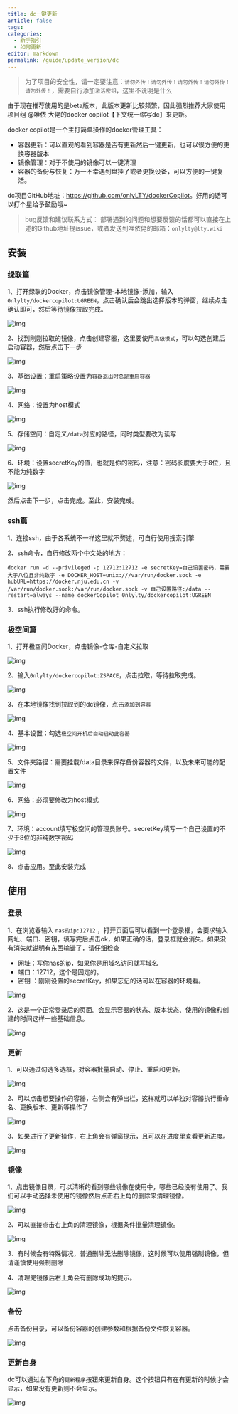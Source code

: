 ```yaml
---
title: dc一键更新
article: false
tags:
categories: 
  - 新手指引
  - 如何更新
editor: markdown
permalink: /guide/update_version/dc
---
```


> 为了项目的安全性，请一定要注意：`请勿外传！请勿外传！请勿外传！请勿外传！请勿外传！`，需要自行添加`激活密钥`，这里不说明是什么

由于现在推荐使用的是beta版本，此版本更新比较频繁，因此强烈推荐大家使用项目组 @唯依 大佬的docker copilot【下文统一缩写dc】来更新。

docker copilot是一个主打简单操作的docker管理工具：
- 容器更新：可以直观的看到容器是否有更新然后一键更新，也可以很方便的更换容器版本
- 镜像管理：对于不使用的镜像可以一键清理
- 容器的备份与恢复：万一不幸遇到盘挂了或者更换设备，可以方便的一键复活。

dc项目GitHub地址：<https://github.com/onlyLTY/dockerCopilot>。好用的话可以打个星给予鼓励哦~

>bug反馈和建议联系方式： 部署遇到的问题和想要反馈的话都可以直接在上述的Github地址提issue，或者发送到唯依佬的邮箱：`onlylty@lty.wiki`

## 安装

### 绿联篇

1、打开绿联的Docker，点击镜像管理-本地镜像-添加，输入`0nlylty/dockercopilot:UGREEN`，点击确认后会跳出选择版本的弹窗，继续点击确认即可，然后等待镜像拉取完成。

![img](./images/0601.png)

2、找到刚刚拉取的镜像，点击创建容器，这里要使用`高级模式`，可以勾选创建后启动容器，然后点击下一步

![img](./images/0602.png)


3、基础设置：重启策略设置为`容器退出时总是重启容器`

![img](./images/0603.png)


4、网络：设置为host模式

![img](./images/0604.png)


5、存储空间：自定义`/data`对应的路径，同时类型要改为读写

![img](./images/0605.png)


6、环境：设置secretKey的值，也就是你的密码，注意：密码长度要大于8位，且不能为纯数字

![img](./images/0606.png)


然后点击下一步，点击完成。至此，安装完成。

### ssh篇

1、连接ssh，由于各系统不一样这里就不赘述，可自行使用搜索引擎

2、ssh命令，自行修改两个中文处的地方：

```
docker run -d --privileged -p 12712:12712 -e secretKey=自己设置密码，需要大于八位且非纯数字 -e DOCKER_HOST=unix:///var/run/docker.sock -e hubURL=https://docker.nju.edu.cn -v /var/run/docker.sock:/var/run/docker.sock -v 自己设置路径:/data --restart=always --name dockerCopilot 0nlylty/dockercopilot:UGREEN
```

3、ssh执行修改好的命令。

### 极空间篇

1、打开极空间Docker，点击镜像-仓库-自定义拉取

![img](./images/0607.png)

2、输入`0nlylty/dockercopilot:ZSPACE`，点击拉取，等待拉取完成。

![img](./images/0608.png)

3、在本地镜像找到拉取到的dc镜像，点击`添加到容器`

![img](./images/0609.png)

4、基本设置：勾选`极空间开机后自动启动此容器`

![img](./images/0610.png)

5、文件夹路径：需要挂载/data目录来保存备份容器的文件，以及未来可能的配置文件

![img](./images/0611.png)

6、网络：必须要修改为host模式

![img](./images/0612.png)

7、环境：account填写极空间的管理员账号。secretKey填写一个自己设置的不少于8位的非纯数字密码

![img](./images/0613.png)

8、点击应用。至此安装完成

## 使用

### 登录

1、在浏览器输入 `nas的ip:12712` ，打开页面后可以看到一个登录框，会要求输入网址、端口、密钥，填写完后点击ok，如果正确的话，登录框就会消失。如果没有消失就说明有东西输错了，请仔细检查

- 网址：写你nas的ip，如果你是用域名访问就写域名
- 端口：12712，这个是固定的。
- 密钥 ：刚刚设置的secretKey，如果忘记的话可以在容器的环境看。

![img](./images/0614.png)

2、这是一个正常登录后的页面。会显示容器的状态、版本状态、使用的镜像和创建的时间这样一些基础信息。

![img](./images/0615.png)

### 更新

1、可以通过勾选多选框，对容器批量启动、停止、重启和更新。

![img](./images/0616.png)

2、可以点击想要操作的容器，右侧会有弹出栏，这样就可以单独对容器执行重命名、更换版本、更新等操作了

![img](./images/0617.png)

3、如果进行了更新操作，右上角会有弹窗提示，且可以在进度里查看更新进度。

![img](./images/0618.png)

### 镜像

1、点击镜像目录，可以清晰的看到哪些镜像在使用中，哪些已经没有使用了。我们可以手动选择未使用的镜像然后点击右上角的删除来清理镜像。

![img](./images/0619.png)

2、可以直接点击右上角的清理镜像，根据条件批量清理镜像。

![img](./images/0620.png)

3、有时候会有特殊情况，普通删除无法删除镜像，这时候可以使用强制镜像，但请谨慎使用强制删除

4、清理完镜像后右上角会有删除成功的提示。

![img](./images/0621.png)


### 备份

点击备份目录，可以备份容器的创建参数和根据备份文件恢复容器。

![img](./images/0622.png)

### 更新自身

dc可以通过左下角的`更新程序`按钮来更新自身。这个按钮只有在有更新的时候才会显示，如果没有更新则不会显示。

![img](./images/0623.png)



